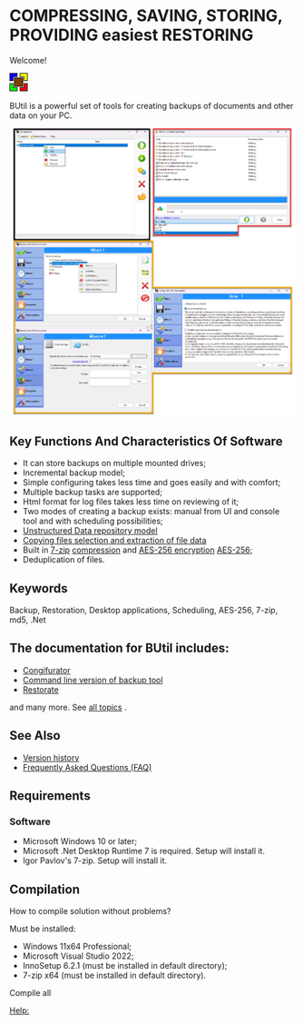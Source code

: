 # COMPRESSING, SAVING, STORING, PROVIDING easiest RESTORING

Welcome!

![BUtil Logotype](./help/Readme%20Assets/Logotype.bmp)

BUtil is a powerful set of tools for creating backups of documents and other data on your PC.

![The main window of configurator, backup ui master](./help/Readme%20Assets/Screenshot%201.png)

## Key Functions And Characteristics Of Software

- It can store backups on multiple mounted drives;
- Incremental backup model;
- Simple configuring takes less time and goes easily and with comfort;
- Multiple backup tasks are supported;
- Html format for log files takes less time on reviewing of it;
- Two modes of creating a backup exists: manual from UI and console tool and with scheduling possibilities;
- [Unstructured Data repository model](./help/Other/Glossary.md)
- [Copying files selection and extraction of file data](./help/Other/Glossary.md)
- Built in [7-zip](https://www.7-zip.org/) [compression](https://en.wikipedia.org/wiki/Data_compression) and [AES-256 encryption](https://www.7-zip.org/) [AES-256](https://en.wikipedia.org/wiki/Advanced_Encryption_Standard);
- Deduplication of files.

## Keywords

Backup, Restoration, Desktop applications, Scheduling, AES-256, 7-zip, md5, .Net

## The documentation for BUtil includes:

- [Congifurator](./help/configurator/CommandLineArguments.htm)
- [Command line version of backup tool](./help/Backup%20Console%20Tool.md)
- [Restorate](./help/Restore/Restoration%20Wizard.md)

and many more. See [all topics](../../wiki) .

## See Also

- [Version history](./help/Other/Version%20History%20(Changelog).md)
- [Frequently Asked Questions (FAQ)](./help/Other/Frequently%20Asked%20Questions.md)

## Requirements

### Software

- Microsoft Windows 10 or later;
- Microsoft .Net Desktop Runtime 7 is required. Setup will install it.
- Igor Pavlov's 7-zip. Setup will install it.

## Compilation

How to compile solution without problems?

Must be installed:
- Windows 11x64 Professional;
- Microsoft Visual Studio 2022;
- InnoSetup 6.2.1 (must be installed in default directory);
- 7-zip x64 (must be installed in default directory).

Compile all

[Help:](https://github.com/drweb86/butil/blob/master/help/TOC.md)
